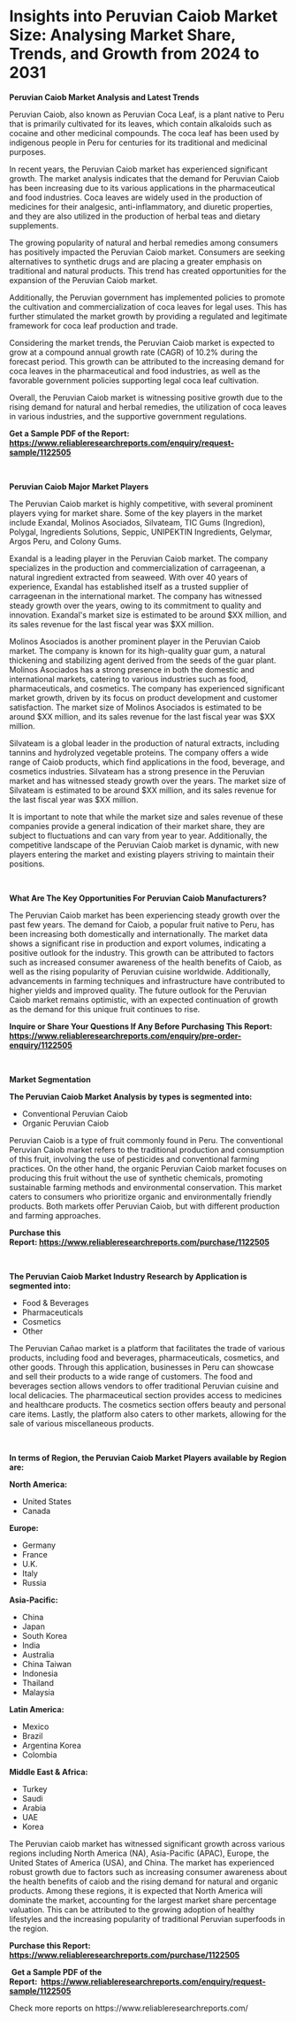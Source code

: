 <p><h1>Insights into Peruvian Caiob Market Size: Analysing Market Share, Trends, and Growth from 2024 to 2031</h1></p><p><strong>Peruvian Caiob Market Analysis and Latest Trends</strong></p>
<p><p>Peruvian Caiob, also known as Peruvian Coca Leaf, is a plant native to Peru that is primarily cultivated for its leaves, which contain alkaloids such as cocaine and other medicinal compounds. The coca leaf has been used by indigenous people in Peru for centuries for its traditional and medicinal purposes.</p><p>In recent years, the Peruvian Caiob market has experienced significant growth. The market analysis indicates that the demand for Peruvian Caiob has been increasing due to its various applications in the pharmaceutical and food industries. Coca leaves are widely used in the production of medicines for their analgesic, anti-inflammatory, and diuretic properties, and they are also utilized in the production of herbal teas and dietary supplements.</p><p>The growing popularity of natural and herbal remedies among consumers has positively impacted the Peruvian Caiob market. Consumers are seeking alternatives to synthetic drugs and are placing a greater emphasis on traditional and natural products. This trend has created opportunities for the expansion of the Peruvian Caiob market.</p><p>Additionally, the Peruvian government has implemented policies to promote the cultivation and commercialization of coca leaves for legal uses. This has further stimulated the market growth by providing a regulated and legitimate framework for coca leaf production and trade.</p><p>Considering the market trends, the Peruvian Caiob market is expected to grow at a compound annual growth rate (CAGR) of 10.2% during the forecast period. This growth can be attributed to the increasing demand for coca leaves in the pharmaceutical and food industries, as well as the favorable government policies supporting legal coca leaf cultivation.</p><p>Overall, the Peruvian Caiob market is witnessing positive growth due to the rising demand for natural and herbal remedies, the utilization of coca leaves in various industries, and the supportive government regulations.</p></p>
<p><strong>Get a Sample PDF of the Report:&nbsp; <a href="https://www.reliableresearchreports.com/enquiry/request-sample/1122505">https://www.reliableresearchreports.com/enquiry/request-sample/1122505</a></strong></p>
<p>&nbsp;</p>
<p><strong>Peruvian Caiob Major Market Players</strong></p>
<p><p>The Peruvian Caiob market is highly competitive, with several prominent players vying for market share. Some of the key players in the market include Exandal, Molinos Asociados, Silvateam, TIC Gums (Ingredion), Polygal, Ingredients Solutions, Seppic, UNIPEKTIN Ingredients, Gelymar, Argos Peru, and Colony Gums.</p><p>Exandal is a leading player in the Peruvian Caiob market. The company specializes in the production and commercialization of carrageenan, a natural ingredient extracted from seaweed. With over 40 years of experience, Exandal has established itself as a trusted supplier of carrageenan in the international market. The company has witnessed steady growth over the years, owing to its commitment to quality and innovation. Exandal's market size is estimated to be around $XX million, and its sales revenue for the last fiscal year was $XX million.</p><p>Molinos Asociados is another prominent player in the Peruvian Caiob market. The company is known for its high-quality guar gum, a natural thickening and stabilizing agent derived from the seeds of the guar plant. Molinos Asociados has a strong presence in both the domestic and international markets, catering to various industries such as food, pharmaceuticals, and cosmetics. The company has experienced significant market growth, driven by its focus on product development and customer satisfaction. The market size of Molinos Asociados is estimated to be around $XX million, and its sales revenue for the last fiscal year was $XX million.</p><p>Silvateam is a global leader in the production of natural extracts, including tannins and hydrolyzed vegetable proteins. The company offers a wide range of Caiob products, which find applications in the food, beverage, and cosmetics industries. Silvateam has a strong presence in the Peruvian market and has witnessed steady growth over the years. The market size of Silvateam is estimated to be around $XX million, and its sales revenue for the last fiscal year was $XX million.</p><p>It is important to note that while the market size and sales revenue of these companies provide a general indication of their market share, they are subject to fluctuations and can vary from year to year. Additionally, the competitive landscape of the Peruvian Caiob market is dynamic, with new players entering the market and existing players striving to maintain their positions.</p></p>
<p>&nbsp;</p>
<p><strong>What Are The Key Opportunities For Peruvian Caiob Manufacturers?</strong></p>
<p><p>The Peruvian Caiob market has been experiencing steady growth over the past few years. The demand for Caiob, a popular fruit native to Peru, has been increasing both domestically and internationally. The market data shows a significant rise in production and export volumes, indicating a positive outlook for the industry. This growth can be attributed to factors such as increased consumer awareness of the health benefits of Caiob, as well as the rising popularity of Peruvian cuisine worldwide. Additionally, advancements in farming techniques and infrastructure have contributed to higher yields and improved quality. The future outlook for the Peruvian Caiob market remains optimistic, with an expected continuation of growth as the demand for this unique fruit continues to rise.</p></p>
<p><strong>Inquire or Share Your Questions If Any Before Purchasing This Report: <a href="https://www.reliableresearchreports.com/enquiry/pre-order-enquiry/1122505">https://www.reliableresearchreports.com/enquiry/pre-order-enquiry/1122505</a></strong></p>
<p>&nbsp;</p>
<p><strong>Market Segmentation</strong></p>
<p><strong>The Peruvian Caiob Market Analysis by types is segmented into:</strong></p>
<p><ul><li>Conventional Peruvian Caiob</li><li>Organic Peruvian Caiob</li></ul></p>
<p><p>Peruvian Caiob is a type of fruit commonly found in Peru. The conventional Peruvian Caiob market refers to the traditional production and consumption of this fruit, involving the use of pesticides and conventional farming practices. On the other hand, the organic Peruvian Caiob market focuses on producing this fruit without the use of synthetic chemicals, promoting sustainable farming methods and environmental conservation. This market caters to consumers who prioritize organic and environmentally friendly products. Both markets offer Peruvian Caiob, but with different production and farming approaches.</p></p>
<p><strong>Purchase this Report:&nbsp;<a href="https://www.reliableresearchreports.com/purchase/1122505">https://www.reliableresearchreports.com/purchase/1122505</a></strong></p>
<p>&nbsp;</p>
<p><strong>The Peruvian Caiob Market Industry Research by Application is segmented into:</strong></p>
<p><ul><li>Food & Beverages</li><li>Pharmaceuticals</li><li>Cosmetics</li><li>Other</li></ul></p>
<p><p>The Peruvian Cañao market is a platform that facilitates the trade of various products, including food and beverages, pharmaceuticals, cosmetics, and other goods. Through this application, businesses in Peru can showcase and sell their products to a wide range of customers. The food and beverages section allows vendors to offer traditional Peruvian cuisine and local delicacies. The pharmaceutical section provides access to medicines and healthcare products. The cosmetics section offers beauty and personal care items. Lastly, the platform also caters to other markets, allowing for the sale of various miscellaneous products.</p></p>
<p>&nbsp;</p>
<p><strong>In terms of Region, the Peruvian Caiob Market Players available by Region are:</strong></p>
<p>
    <p> <strong> North America: </strong>
        <ul>
            <li>United States</li>
            <li>Canada</li>
        </ul>
        </p> 
    <p> <strong> Europe: </strong>
        <ul>
            <li>Germany</li>
            <li>France</li>
            <li>U.K.</li>
            <li>Italy</li>
            <li>Russia</li>
        </ul>
        </p> 
    <p> <strong> Asia-Pacific: </strong>
        <ul>
            <li>China</li>
            <li>Japan</li>
            <li>South Korea</li>
            <li>India</li>
            <li>Australia</li>
            <li>China Taiwan</li>
            <li>Indonesia</li>
            <li>Thailand</li>
            <li>Malaysia</li>
        </ul>
        </p> 
    <p> <strong> Latin America: </strong>
        <ul>
            <li>Mexico</li>
            <li>Brazil</li>
            <li>Argentina Korea</li>
            <li>Colombia</li>
        </ul>
        </p> 
    <p> <strong> Middle East & Africa: </strong>
        <ul>
            <li>Turkey</li>
            <li>Saudi</li>
            <li>Arabia</li>
            <li>UAE</li>
            <li>Korea</li>
        </ul>
    </p>
    </p>
<p><p>The Peruvian caiob market has witnessed significant growth across various regions including North America (NA), Asia-Pacific (APAC), Europe, the United States of America (USA), and China. The market has experienced robust growth due to factors such as increasing consumer awareness about the health benefits of caiob and the rising demand for natural and organic products. Among these regions, it is expected that North America will dominate the market, accounting for the largest market share percentage valuation. This can be attributed to the growing adoption of healthy lifestyles and the increasing popularity of traditional Peruvian superfoods in the region.</p></p>
<p><strong>Purchase this Report: <a href="https://www.reliableresearchreports.com/purchase/1122505">https://www.reliableresearchreports.com/purchase/1122505</a></strong></p>
<p>&nbsp;<strong>Get a Sample PDF of the Report:&nbsp;&nbsp;<a href="https://www.reliableresearchreports.com/enquiry/request-sample/1122505">https://www.reliableresearchreports.com/enquiry/request-sample/1122505</a></strong></p>
<p><strong></strong></p>
<p>Check more reports on https://www.reliableresearchreports.com/</p>
